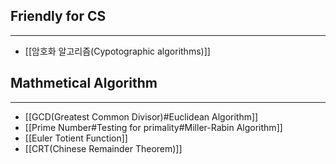 
## Friendly for CS
---
+ [[암호화 알고리즘(Cypotographic algorithms)]]

## Mathmetical Algorithm
---
+ [[GCD(Greatest Common Divisor)#Euclidean Algorithm]]
+ [[Prime Number#Testing for primality#Miller-Rabin Algorithm]]
+ [[Euler Totient Function]]
+ [[CRT(Chinese Remainder Theorem)]]